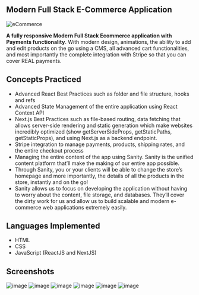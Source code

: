 
## Modern Full Stack E-Commerce Application
![eCommerce](https://user-images.githubusercontent.com/70088342/160780701-7bb38a57-76bd-49a2-a4ec-49f89c50a7c7.png)

**A fully responsive Modern Full Stack Ecommerce application with Payments functionality**. With modern design, animations, the ability to add and edit products on the go using a CMS, all advanced cart functionalities, and most importantly the complete integration with Stripe so that you can cover REAL payments. 

## Concepts Practiced
- Advanced React Best Practices such as folder and file structure, hooks and refs
- Advanced State Management of the entire application using React Context API
- Next.js Best Practices such as file-based routing, data fetching that allows server-side rendering and static generation which make websites incredibly optimized (show getServerSideProps, getStaticPaths, getStaticProps), and using Next.js as a backend endpoint.
- Stripe integration to manage payments, products, shipping rates, and the entire checkout process
- Managing the entire content of the app using Sanity. Sanity is the unified content platform that’ll make the making of our entire app possible. <show sanity desk>
- Through Sanity, you or your clients will be able to change the store’s homepage and more importantly, the details of all the products in the store, instantly and on the go!
- Sanity allows us to focus on developing the application without having to worry about the content, file storage, and databases. They’ll cover the dirty work for us and allow us to build scalable and modern e-commerce web applications extremely easily.
    
    
## Languages Implemented
- HTML
- CSS
- JavaScript (ReactJS and NextJS)

    
## Screenshots
![image](https://user-images.githubusercontent.com/70088342/160780701-7bb38a57-76bd-49a2-a4ec-49f89c50a7c7.png)
![image](https://user-images.githubusercontent.com/70088342/160780206-9cfe7c0a-3d8e-4a20-a055-b12efebe6c30.png)
![image](https://user-images.githubusercontent.com/70088342/160780265-692d37ac-7209-4d53-957a-e94b37d123c0.png)
![image](https://user-images.githubusercontent.com/70088342/160780381-7c947640-422e-4729-abae-21911e9bc716.png)
![image](https://user-images.githubusercontent.com/70088342/160780549-111ed048-cd4b-4740-b2fd-2c6fc3520c52.png)
![image](https://user-images.githubusercontent.com/70088342/160780884-22d6025e-9b7d-4493-8136-b3dfbf00a32f.png)
